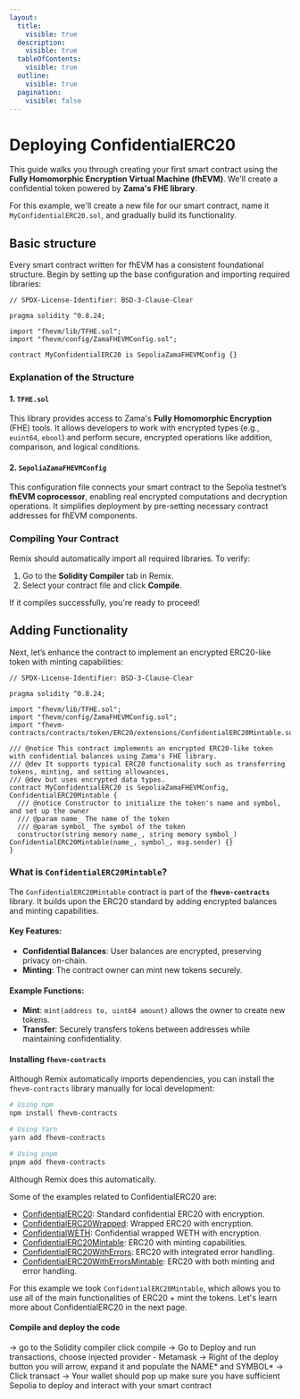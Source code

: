 ```yaml
---
layout:
  title:
    visible: true
  description:
    visible: true
  tableOfContents:
    visible: true
  outline:
    visible: true
  pagination:
    visible: false
---
```


# Deploying ConfidentialERC20

This guide walks you through creating your first smart contract using the **Fully Homomorphic Encryption Virtual Machine (fhEVM)**. We'll create a confidential token powered by **Zama's FHE library**.

For this example, we'll create a new file for our smart contract, name it `MyConfidentialERC20.sol`, and gradually build its functionality.

## Basic structure

Every smart contract written for fhEVM has a consistent foundational structure. Begin by setting up the base configuration and importing required libraries:

```solidity
// SPDX-License-Identifier: BSD-3-Clause-Clear

pragma solidity ^0.8.24;

import "fhevm/lib/TFHE.sol";
import "fhevm/config/ZamaFHEVMConfig.sol";

contract MyConfidentialERC20 is SepoliaZamaFHEVMConfig {}
```

### Explanation of the Structure

#### 1. **`TFHE.sol`**

This library provides access to Zama's **Fully Homomorphic Encryption** (FHE) tools. It allows developers to work with encrypted types (e.g., `euint64`, `ebool`) and perform secure, encrypted operations like addition, comparison, and logical conditions.

#### 2. **`SepoliaZamaFHEVMConfig`**

This configuration file connects your smart contract to the Sepolia testnet’s **fhEVM coprocessor**, enabling real encrypted computations and decryption operations. It simplifies deployment by pre-setting necessary contract addresses for fhEVM components.

### Compiling Your Contract

Remix should automatically import all required libraries. To verify:

1. Go to the **Solidity Compiler** tab in Remix.
2. Select your contract file and click **Compile**.

If it compiles successfully, you're ready to proceed!

## Adding Functionality

Next, let’s enhance the contract to implement an encrypted ERC20-like token with minting capabilities:

```solidity
// SPDX-License-Identifier: BSD-3-Clause-Clear

pragma solidity ^0.8.24;

import "fhevm/lib/TFHE.sol";
import "fhevm/config/ZamaFHEVMConfig.sol";
import "fhevm-contracts/contracts/token/ERC20/extensions/ConfidentialERC20Mintable.sol";

/// @notice This contract implements an encrypted ERC20-like token with confidential balances using Zama's FHE library.
/// @dev It supports typical ERC20 functionality such as transferring tokens, minting, and setting allowances,
/// @dev but uses encrypted data types.
contract MyConfidentialERC20 is SepoliaZamaFHEVMConfig, ConfidentialERC20Mintable {
  /// @notice Constructor to initialize the token's name and symbol, and set up the owner
  /// @param name_ The name of the token
  /// @param symbol_ The symbol of the token
  constructor(string memory name_, string memory symbol_) ConfidentialERC20Mintable(name_, symbol_, msg.sender) {}
}
```

### What is `ConfidentialERC20Mintable`?

The `ConfidentialERC20Mintable` contract is part of the **`fhevm-contracts`** library. It builds upon the ERC20 standard by adding encrypted balances and minting capabilities.

#### Key Features:

- **Confidential Balances**: User balances are encrypted, preserving privacy on-chain.
- **Minting**: The contract owner can mint new tokens securely.

#### Example Functions:

- **Mint**: `mint(address to, uint64 amount)` allows the owner to create new tokens.
- **Transfer**: Securely transfers tokens between addresses while maintaining confidentiality.

#### Installing `fhevm-contracts`

Although Remix automatically imports dependencies, you can install the `fhevm-contracts` library manually for local development:

```bash
# Using npm
npm install fhevm-contracts

# Using Yarn
yarn add fhevm-contracts

# Using pnpm
pnpm add fhevm-contracts
```

Although Remix does this automatically.

Some of the examples related to ConfidentialERC20 are:

- [ConfidentialERC20](https://github.com/zama-ai/fhevm-contracts/blob/main/contracts/token/ERC20/ConfidentialERC20.sol): Standard confidential ERC20 with encryption.
- [ConfidentialERC20Wrapped](https://github.com/zama-ai/fhevm-contracts/blob/main/contracts/token/ERC20/ConfidentialERC20Wrapped.sol): Wrapped ERC20 with encryption.
- [ConfidentialWETH](https://github.com/zama-ai/fhevm-contracts/blob/main/contracts/token/ERC20/ConfidentialWETH.sol): Confidential wrapped WETH with encryption.
- [ConfidentialERC20Mintable](https://github.com/zama-ai/fhevm-contracts/blob/main/contracts/token/ERC20/extensions/ConfidentialERC20Mintable.sol): ERC20 with minting capabilities.
- [ConfidentialERC20WithErrors](https://github.com/zama-ai/fhevm-contracts/blob/main/contracts/token/ERC20/extensions/ConfidentialERC20WithErrors.sol): ERC20 with integrated error handling.
- [ConfidentialERC20WithErrorsMintable](https://github.com/zama-ai/fhevm-contracts/blob/main/contracts/token/ERC20/extensions/ConfidentialERC20WithErrorsMintable.sol): ERC20 with both minting and error handling.

For this example we took `ConfidentialERC20Mintable`, which allows you to use all of the main functionalities of ERC20 + mint the tokens. Let's learn more about ConfidentialERC20 in the next page.

#### Compile and deploy the code

-> go to the Solidity compiler click compile
-> Go to Deploy and run transactions, choose injected provider - Metamask
-> Right of the deploy button you will arrow, expand it and populate the NAME* and SYMBOL*
-> Click transact
-> Your wallet should pop up make sure you have sufficient Sepolia to deploy and interact with your smart contract
